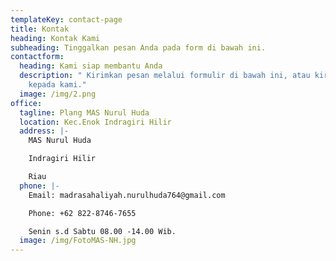 ```yaml
---
templateKey: contact-page
title: Kontak
heading: Kontak Kami
subheading: Tinggalkan pesan Anda pada form di bawah ini.
contactform:
  heading: Kami siap membantu Anda
  description: " Kirimkan pesan melalui formulir di bawah ini, atau kirimkan email
    kepada kami."
  image: /img/2.png
office:
  tagline: Plang MAS Nurul Huda
  location: Kec.Enok Indragiri Hilir
  address: |-
    MAS Nurul Huda

    Indragiri Hilir

    Riau
  phone: |-
    Email: madrasahaliyah.nurulhuda764@gmail.com

    Phone: +62 822-8746-7655

    Senin s.d Sabtu 08.00 -14.00 Wib.
  image: /img/FotoMAS-NH.jpg
---
```

